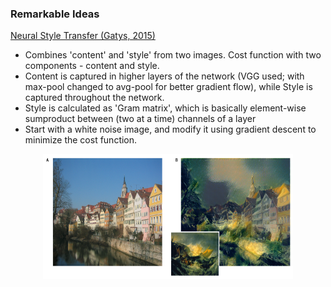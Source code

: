 ### Remarkable Ideas

[Neural Style Transfer (Gatys, 2015)](https://github.com/uditgt/DeepLearning/blob/main/papers/Paper%20-%20Neural%20Style%20Transfer%20(Gatys%2C%202015).pdf)
  * Combines 'content' and 'style' from two images. Cost function with two components - content and style. 
  * Content is captured in higher layers of the network (VGG used; with max-pool changed to avg-pool for better gradient flow), while Style is captured throughout the network.
  * Style is calculated as 'Gram matrix', which is basically element-wise sumproduct between (two at a time) channels of a layer
  * Start with a white noise image, and modify it using gradient descent to minimize the cost function.
 
  <p align="center"><img width="400" height="200" src="https://github.com/uditgt/DeepLearning/blob/main/papers/image_gatys.png"></p>
  
